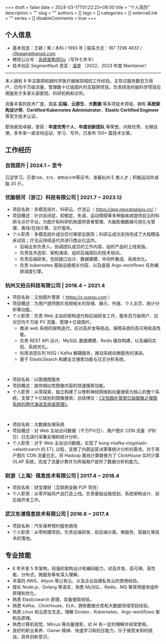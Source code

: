 +++
draft = false
date = 2024-03-17T01:22:23+08:00
title = "个人简历"
description = ""
slug = ""
authors = []
tags = []
categories = []
externalLink = ""
series = []
disableComments = true
+++


## 个人信息

* 基本信息：王颖 / 男 / 本科 / 1993 年    |    联系方式：187 7296 4832 / rifewang@gmail.com
* 微信公众号：[系统架构师Go](https://raw.githubusercontent.com/RifeWang/images/master/qrcode.jpg)（写作七年半）
* 技术社区 Segmentfault 思否：[凌虚](https://segmentfault.com/u/rife/articles) （2022、2023 年度 Maintainer）

----

本人拥有 8 年互联网和脑科学医疗器械领域的工作经验。主导过服务数百万用户、日均千万级流量、管理数十亿级图片的互联网项目。负责研发的脑科学项目应用服务于多家头部医院、科研机构和诊所。

具备丰富的技术广度，涵盖 **后端**、**云原生**、**大数据** 等多项技术领域，拥有 **系统架构设计师**、**Certified Kubernetes Administrator**、**Elastic Certified Engineer** 等官方技术认证。

职场表现卓越，曾获：**年度优秀个人**、**年度创新团队** 等荣誉。内核优秀、长期自律，多年来一直坚持运动、学习、写作，已发布 150+ 篇技术文章。

## 工作经历

### 自我提升 | 2024.1 ~ 至今

沉淀学习，已拿`CKA`、`ECE`、`架构设计师`等证书，准备杭州 E 类人才；积极运动并减脂 20 斤。

### 优脑银河（浙江）科技有限公司 | 2021.7 ~ 2023.12

* 项目名称：多模态阅片、科研云、疗法云（ https://app.neuralgalaxy.cn/ ）
* 项目概述：针对自闭症、抑郁症、失语、运动障碍等多种脑疾病提供前沿的科研与诊疗平台。为医疗和科研机构提供患者管理、大脑影像数据可视化与管理、离线/在线计算、诊疗服务。
* 个人职责：多模态阅片成功交付某部总医院；科研云成功支持完成了大规模临床试验；疗法云持续迭代并进行商业化运作。
    - 后端业务负责人，协调团队成员的工作内容，组织产品的上线发版。
    - 负责技术选型、架构演进、组织后端团队的技术培训。
    - 负责后端研发，包括接口设计、数据建模、中间件集成、系统优化。
    - 负责 kubernetes 基础设施相关内容，以及底层 Argo-workflows 任务编排调度引擎。

### 杭州又拍云科技有限公司 | 2018.4 ~ 2021.4

* 项目名称：又拍图片管家（ https://x.yupoo.com ）
* 项目概述：为用户提供图片视频相关的存储、展示、外链、个人主页、统计分析等功能。
* 个人职责：负责 Web 主站的架构迭代和后端研发工作，服务百万级用户、应对日均千万级 PV 流量、管理十亿级图片。
    - 推进 web 系统的架构迭代，应对高并发等挑战，保障系统的高可用和高性能。
    - 负责 REST API 设计、MySQL 数据建模、Redis 缓存构建，以及编码实现、系统优化。
    - 利用消息队列 NSQ / Kafka 解耦服务，推动系统向微服务的演进。
    - 基于 ElasticSearch 构建全文搜索功能与日志分析系统。

</br>

* 项目名称：以图搜图服务
* 项目概述：提供相似性图像内容的快速搜索功能。
* 个人职责：从零探索，独立构建了以卷积神经网络和向量搜索为核心的整个系统，支撑了十亿级别的图像搜索。总结博文：[《又拍图片管家亿级图像之搜图系统的两代演进及底层原理》](https://segmentfault.com/a/1190000022842774)。

</br>

* 项目名称：大数据处理系统
* 项目概述：对 Web 主站访问数据（千万PV/日）、用户图片 CDN 流量（PB/日）日志进行采集处理和统计分析。
* 个人职责：对于 Web 主站访问数据，实现了 kong->kafka->logstash->elasticsarch 的 ETL 过程，支撑了内部运营决策等统计分析的需求。对于用户图片 CDN 流量日志，将 Hadoop 离线计算替换为了 ClickHouse 实时计算 OLAP 系统，完成了流量计费并为终端用户提供了数据分析的能力。

### 财游（上海）信息技术有限公司 | 2017.4 ~ 2018.4

* 项目名称：财宝理财（互联网金融 P2P 项目）
* 个人职责：从零开始将产品打造上线。负责基础设施规划、系统架构设计、前后端开发工作。

### 武汉东浦信息技术有限公司 | 2016.6 ~ 2017.4

* 项目名称：汽车保养预约服务商场
* 个人职责：从零构建项目。负责后端研发、前后端分离、微服务、容器化等技术的落地。

## 专业技能

- 8 年开发 5 年架构，较强的架构设计和编码能力，对高并发、高可用、高性能、分布式、微服务等有深入理解。
- 丰富的 AWS、Aliyun 等公有云，以及企业自建私有云的使用经验。
- 擅长 Node.js、Golang 等语言，熟悉 MySQL、Redis、MQ 等常用服务组件原理和优化。
- 熟悉 Elasticsearch 原理，具备搜索经验。
- 熟悉 Kafka、ClickHouse、ELK，拥有数据仓库和大数据领域项目经验。
- 熟悉 Linux 和云原生生态，理解 Docker、Kubernetes、Argo-workflows 架构及原理。
- 熟悉计算机视觉、Milvus 等向量搜索，对 AI 有一定的理解并经常使用。
- 良好的职业素养、Owner 精神、快速学习和抗压能力，乐于接受未知的挑战，具有创新意识。